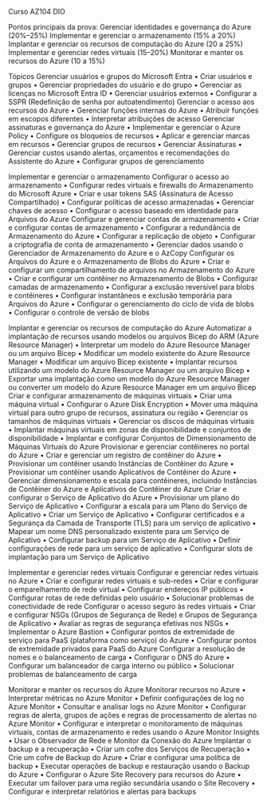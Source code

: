 Curso AZ104 DIO

Pontos principais da prova:
Gerenciar identidades e governança do Azure (20%–25%)
Implementar e gerenciar o armazenamento (15% a 20%)
Implantar e gerenciar os recursos de computação do Azure (20 a 25%)
Implementar e gerenciar redes virtuais (15–20%)
Monitorar e manter os recursos do Azure (10 a 15%)


Tópicos
Gerenciar usuários e grupos do Microsoft Entra
•	Criar usuários e grupos
•	Gerenciar propriedades do usuário e do grupo
•	Gerenciar as licenças no Microsoft Entra ID
•	Gerenciar usuários externos
•	Configurar a SSPR (Redefinição de senha por autoatendimento)
Gerenciar o acesso aos recursos do Azure
•	Gerenciar funções internas do Azure
•	Atribuir funções em escopos diferentes
•	Interpretar atribuições de acesso
Gerenciar assinaturas e governança do Azure
•	Implementar e gerenciar o Azure Policy
•	Configure os bloqueios de recursos
•	Aplicar e gerenciar marcas em recursos
•	Gerenciar grupos de recursos
•	Gerenciar Assinaturas
•	Gerenciar custos usando alertas, orçamentos e recomendações do Assistente do Azure
•	Configurar grupos de gerenciamento

Implementar e gerenciar o armazenamento 
Configurar o acesso ao armazenamento
•	Configurar redes virtuais e firewalls do Armazenamento do Microsoft Azure
•	Criar e usar tokens SAS (Assinatura de Acesso Compartilhado)
•	Configurar políticas de acesso armazenadas
•	Gerenciar chaves de acesso
•	Configurar o acesso baseado em identidade para Arquivos do Azure
Configurar e gerenciar contas de armazenamento
•	Criar e configurar contas de armazenamento
•	Configurar a redundância de Armazenamento do Azure
•	Configurar a replicação de objeto
•	Configurar a criptografia de conta de armazenamento
•	Gerenciar dados usando o Gerenciador de Armazenamento do Azure e o AzCopy
Configurar os Arquivos do Azure e o Armazenamento de Blobs do Azure
•	Criar e configurar um compartilhamento de arquivos no Armazenamento do Azure
•	Criar e configurar um contêiner no Armazenamento de Blobs
•	Configurar camadas de armazenamento
•	Configurar a exclusão reversível para blobs e contêineres
•	Configurar instantâneos e exclusão temporária para Arquivos do Azure
•	Configurar o gerenciamento do ciclo de vida de blobs
•	Configurar o controle de versão de blobs

Implantar e gerenciar os recursos de computação do Azure 
Automatizar a implantação de recursos usando modelos ou arquivos Bicep do ARM (Azure Resource Manager)
•	Interpretar um modelo do Azure Resource Manager ou um arquivo Bicep
•	Modificar um modelo existente do Azure Resource Manager
•	Modificar um arquivo Bicep existente
•	Implantar recursos utilizando um modelo do Azure Resource Manager ou um arquivo Bicep
•	Exportar uma implantação como um modelo do Azure Resource Manager ou converter um modelo do Azure Resource Manager em um arquivo Bicep
Criar e configurar armazenamento de máquinas virtuais
•	Criar uma máquina virtual
•	Configurar o Azure Disk Encryption
•	Mover uma máquina virtual para outro grupo de recursos, assinatura ou região
•	Gerenciar os tamanhos de máquinas virtuais
•	Gerenciar os discos de máquinas virtuais
•	Implantar máquinas virtuais em zonas de disponibilidade e conjuntos de disponibilidade
•	Implantar e configurar Conjuntos de Dimensionamento de Máquinas Virtuais do Azure
Provisionar e gerenciar contêineres no portal do Azure
•	Criar e gerenciar um registro de contêiner do Azure
•	Provisionar um contêiner usando Instâncias de Contêiner do Azure
•	Provisionar um contêiner usando Aplicativos de Contêiner do Azure
•	Gerenciar dimensionamento e escala para contêineres, incluindo Instâncias de Contêiner do Azure e Aplicativos de Contêiner do Azure
Criar e configurar o Serviço de Aplicativo do Azure
•	Provisionar um plano do Serviço de Aplicativo
•	Configurar a escala para um Plano do Serviço de Aplicativo
•	Criar um Serviço de Aplicativo
•	Configurar certificados e a Segurança da Camada de Transporte (TLS) para um serviço de aplicativo
•	Mapear um nome DNS personalizado existente para um Serviço de Aplicativo
•	Configurar backup para um Serviço de Aplicativo
•	Definir configurações de rede para um serviço de aplicativo
•	Configurar slots de implantação para um Serviço de Aplicativo

Implementar e gerenciar redes virtuais 
Configurar e gerenciar redes virtuais no Azure
•	Criar e configurar redes virtuais e sub-redes
•	Criar e configurar o emparelhamento de rede virtual
•	Configurar endereços IP públicos
•	Configurar rotas de rede definidas pelo usuário
•	Solucionar problemas de conectividade de rede
Configurar o acesso seguro às redes virtuais
•	Criar e configurar NSGs (Grupos de Segurança de Rede) e Grupos de Segurança de Aplicativo
•	Avaliar as regras de segurança efetivas nos NSGs
•	Implementar o Azure Bastion
•	Configurar pontos de extremidade de serviço para PaaS (plataforma como serviço) do Azure
•	Configurar pontos de extremidade privados para PaaS do Azure
Configurar a resolução de nomes e o balanceamento de carga
•	Configurar o DNS do Azure
•	Configurar um balanceador de carga interno ou público
•	Solucionar problemas de balanceamento de carga

Monitorar e manter os recursos do Azure 
Monitorar recursos no Azure
•	Interpretar métricas no Azure Monitor
•	Definir configurações de log no Azure Monitor
•	Consultar e analisar logs no Azure Monitor
•	Configurar regras de alerta, grupos de ações e regras de processamento de alertas no Azure Monitor
•	Configurar e interpretar o monitoramento de máquinas virtuais, contas de armazenamento e redes usando o Azure Monitor Insights
•	Usar o Observador de Rede e Monitor da Conexão do Azure
Implantar o backup e a recuperação
•	Criar um cofre dos Serviços de Recuperação
•	Crie um cofre de Backup do Azure
•	Criar e configurar uma política de backup
•	Executar operações de backup e restauração usando o Backup do Azure
•	Configurar o Azure Site Recovery para recursos do Azure
•	Executar um failover para uma região secundária usando o Site Recovery
•	Configurar e interpretar relatórios e alertas para backups
